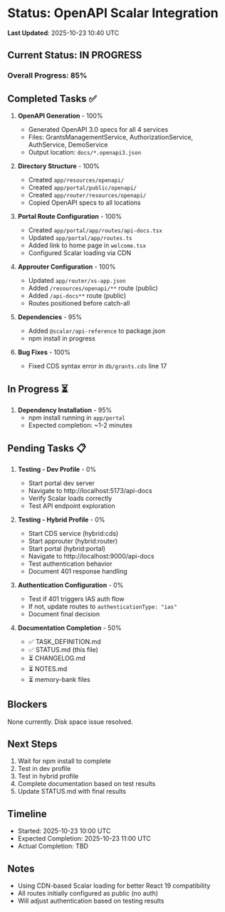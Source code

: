 # Status: OpenAPI Scalar Integration

**Last Updated**: 2025-10-23 10:40 UTC

## Current Status: IN PROGRESS

### Overall Progress: 85%

## Completed Tasks ✅

1. **OpenAPI Generation** - 100%
   - Generated OpenAPI 3.0 specs for all 4 services
   - Files: GrantsManagementService, AuthorizationService, AuthService, DemoService
   - Output location: `docs/*.openapi3.json`

2. **Directory Structure** - 100%
   - Created `app/resources/openapi/`
   - Created `app/portal/public/openapi/`
   - Created `app/router/resources/openapi/`
   - Copied OpenAPI specs to all locations

3. **Portal Route Configuration** - 100%
   - Created `app/portal/app/routes/api-docs.tsx`
   - Updated `app/portal/app/routes.ts`
   - Added link to home page in `welcome.tsx`
   - Configured Scalar loading via CDN

4. **Approuter Configuration** - 100%
   - Updated `app/router/xs-app.json`
   - Added `/resources/openapi/**` route (public)
   - Added `/api-docs**` route (public)
   - Routes positioned before catch-all

5. **Dependencies** - 95%
   - Added `@scalar/api-reference` to package.json
   - npm install in progress

6. **Bug Fixes** - 100%
   - Fixed CDS syntax error in `db/grants.cds` line 17

## In Progress ⏳

1. **Dependency Installation** - 95%
   - npm install running in `app/portal`
   - Expected completion: ~1-2 minutes

## Pending Tasks 📋

1. **Testing - Dev Profile** - 0%
   - Start portal dev server
   - Navigate to http://localhost:5173/api-docs
   - Verify Scalar loads correctly
   - Test API endpoint exploration

2. **Testing - Hybrid Profile** - 0%
   - Start CDS service (hybrid:cds)
   - Start approuter (hybrid:router)
   - Start portal (hybrid:portal)
   - Navigate to http://localhost:9000/api-docs
   - Test authentication behavior
   - Document 401 response handling

3. **Authentication Configuration** - 0%
   - Test if 401 triggers IAS auth flow
   - If not, update routes to `authenticationType: "ias"`
   - Document final decision

4. **Documentation Completion** - 50%
   - ✅ TASK_DEFINITION.md
   - ✅ STATUS.md (this file)
   - ⏳ CHANGELOG.md
   - ⏳ NOTES.md
   - ⏳ memory-bank files

## Blockers

None currently. Disk space issue resolved.

## Next Steps

1. Wait for npm install to complete
2. Test in dev profile
3. Test in hybrid profile
4. Complete documentation based on test results
5. Update STATUS.md with final results

## Timeline

- Started: 2025-10-23 10:00 UTC
- Expected Completion: 2025-10-23 11:00 UTC
- Actual Completion: TBD

## Notes

- Using CDN-based Scalar loading for better React 19 compatibility
- All routes initially configured as public (no auth)
- Will adjust authentication based on testing results

